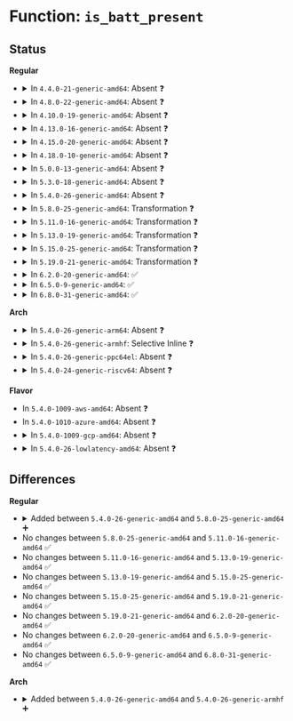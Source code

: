 # Function: <code>is_batt_present</code>

## Status
<b>Regular</b>
<ul>
<li>
<details>
<summary>In <code>4.4.0-21-generic-amd64</code>: Absent ❓</summary>

```json
{
  "name": "is_batt_present",
  "collision_type": "Unique Static",
  "inline_type": "Selective",
  "funcs": [
    {
      "addr": 18446744071585663024,
      "name": "is_batt_present",
      "external": false,
      "loc": "drivers/power/charger-manager.c:88",
      "file": "drivers/power/charger-manager.c",
      "inline": "not declared, inlined",
      "caller_inline": [],
      "caller_func": [
        "drivers/power/charger-manager.c:is_full_charged",
        "drivers/power/charger-manager.c:charger_get_property",
        "drivers/power/charger-manager.c:charger_get_property",
        "drivers/power/charger-manager.c:cm_notify_event"
      ]
    }
  ],
  "symbols": [
    {
      "addr": 18446744071585663024,
      "name": "is_batt_present.isra.14",
      "section": ".text",
      "bind": "STB_LOCAL",
      "size": 314
    }
  ]
}
```
</details>
</li>
<li>
<details>
<summary>In <code>4.8.0-22-generic-amd64</code>: Absent ❓</summary>

```json
{
  "name": "is_batt_present",
  "collision_type": "Unique Static",
  "inline_type": "Selective",
  "funcs": [
    {
      "addr": 18446744071586059808,
      "name": "is_batt_present",
      "external": false,
      "loc": "drivers/power/charger-manager.c:88",
      "file": "drivers/power/charger-manager.c",
      "inline": "not declared, inlined",
      "caller_inline": [],
      "caller_func": [
        "drivers/power/charger-manager.c:cm_notify_event",
        "drivers/power/charger-manager.c:charger_get_property",
        "drivers/power/charger-manager.c:charger_get_property",
        "drivers/power/charger-manager.c:is_full_charged"
      ]
    }
  ],
  "symbols": [
    {
      "addr": 18446744071586059808,
      "name": "is_batt_present.isra.16",
      "section": ".text",
      "bind": "STB_LOCAL",
      "size": 314
    }
  ]
}
```
</details>
</li>
<li>
<details>
<summary>In <code>4.10.0-19-generic-amd64</code>: Absent ❓</summary>

```json
{
  "name": "is_batt_present",
  "collision_type": "Unique Static",
  "inline_type": "Selective",
  "funcs": [
    {
      "addr": 18446744071586257552,
      "name": "is_batt_present",
      "external": false,
      "loc": "drivers/power/supply/charger-manager.c:88",
      "file": "drivers/power/supply/charger-manager.c",
      "inline": "not declared, inlined",
      "caller_inline": [],
      "caller_func": [
        "drivers/power/supply/charger-manager.c:cm_notify_event",
        "drivers/power/supply/charger-manager.c:charger_get_property",
        "drivers/power/supply/charger-manager.c:charger_get_property",
        "drivers/power/supply/charger-manager.c:is_full_charged"
      ]
    }
  ],
  "symbols": [
    {
      "addr": 18446744071586257552,
      "name": "is_batt_present.isra.18",
      "section": ".text",
      "bind": "STB_LOCAL",
      "size": 314
    }
  ]
}
```
</details>
</li>
<li>
<details>
<summary>In <code>4.13.0-16-generic-amd64</code>: Absent ❓</summary>

```json
{
  "name": "is_batt_present",
  "collision_type": "Unique Static",
  "inline_type": "Selective",
  "funcs": [
    {
      "addr": 18446744071586356848,
      "name": "is_batt_present",
      "external": false,
      "loc": "drivers/power/supply/charger-manager.c:88",
      "file": "drivers/power/supply/charger-manager.c",
      "inline": "not declared, inlined",
      "caller_inline": [],
      "caller_func": [
        "drivers/power/supply/charger-manager.c:charger_get_property",
        "drivers/power/supply/charger-manager.c:charger_get_property",
        "drivers/power/supply/charger-manager.c:is_full_charged"
      ]
    }
  ],
  "symbols": [
    {
      "addr": 18446744071586356848,
      "name": "is_batt_present.isra.19",
      "section": ".text",
      "bind": "STB_LOCAL",
      "size": 333
    }
  ]
}
```
</details>
</li>
<li>
<details>
<summary>In <code>4.15.0-20-generic-amd64</code>: Absent ❓</summary>

```json
{
  "name": "is_batt_present",
  "collision_type": "Unique Static",
  "inline_type": "Selective",
  "funcs": [
    {
      "addr": 18446744071586821632,
      "name": "is_batt_present",
      "external": false,
      "loc": "drivers/power/supply/charger-manager.c:88",
      "file": "drivers/power/supply/charger-manager.c",
      "inline": "not declared, inlined",
      "caller_inline": [],
      "caller_func": [
        "drivers/power/supply/charger-manager.c:charger_get_property",
        "drivers/power/supply/charger-manager.c:charger_get_property",
        "drivers/power/supply/charger-manager.c:is_full_charged"
      ]
    }
  ],
  "symbols": [
    {
      "addr": 18446744071586821632,
      "name": "is_batt_present.isra.18",
      "section": ".text",
      "bind": "STB_LOCAL",
      "size": 333
    }
  ]
}
```
</details>
</li>
<li>
<details>
<summary>In <code>4.18.0-10-generic-amd64</code>: Absent ❓</summary>

```json
{
  "name": "is_batt_present",
  "collision_type": "Unique Static",
  "inline_type": "Selective",
  "funcs": [
    {
      "addr": 18446744071587113808,
      "name": "is_batt_present",
      "external": false,
      "loc": "drivers/power/supply/charger-manager.c:88",
      "file": "drivers/power/supply/charger-manager.c",
      "inline": "not declared, inlined",
      "caller_inline": [],
      "caller_func": [
        "drivers/power/supply/charger-manager.c:charger_get_property",
        "drivers/power/supply/charger-manager.c:charger_get_property",
        "drivers/power/supply/charger-manager.c:is_full_charged"
      ]
    }
  ],
  "symbols": [
    {
      "addr": 18446744071587113808,
      "name": "is_batt_present.isra.19",
      "section": ".text",
      "bind": "STB_LOCAL",
      "size": 314
    }
  ]
}
```
</details>
</li>
<li>
<details>
<summary>In <code>5.0.0-13-generic-amd64</code>: Absent ❓</summary>

```json
{
  "name": "is_batt_present",
  "collision_type": "Unique Static",
  "inline_type": "Selective",
  "funcs": [
    {
      "addr": 18446744071587292064,
      "name": "is_batt_present",
      "external": false,
      "loc": "drivers/power/supply/charger-manager.c:88",
      "file": "drivers/power/supply/charger-manager.c",
      "inline": "not declared, inlined",
      "caller_inline": [],
      "caller_func": [
        "drivers/power/supply/charger-manager.c:charger_get_property",
        "drivers/power/supply/charger-manager.c:charger_get_property",
        "drivers/power/supply/charger-manager.c:is_full_charged"
      ]
    }
  ],
  "symbols": [
    {
      "addr": 18446744071587292064,
      "name": "is_batt_present.isra.19",
      "section": ".text",
      "bind": "STB_LOCAL",
      "size": 314
    }
  ]
}
```
</details>
</li>
<li>
<details>
<summary>In <code>5.3.0-18-generic-amd64</code>: Absent ❓</summary>

```json
{
  "name": "is_batt_present",
  "collision_type": "Unique Static",
  "inline_type": "Selective",
  "funcs": [
    {
      "addr": 0,
      "name": "is_batt_present",
      "external": false,
      "loc": "drivers/power/supply/charger-manager.c:86",
      "file": "drivers/power/supply/charger-manager.c",
      "inline": "not declared, inlined",
      "caller_inline": [],
      "caller_func": [
        "drivers/power/supply/charger-manager.c:charger_get_property",
        "drivers/power/supply/charger-manager.c:charger_get_property",
        "drivers/power/supply/charger-manager.c:is_full_charged"
      ]
    }
  ],
  "symbols": [
    {
      "addr": 18446744071587561536,
      "name": "is_batt_present.isra.0",
      "section": ".text",
      "bind": "STB_LOCAL",
      "size": 291
    },
    {
      "addr": 18446744071587568987,
      "name": "is_batt_present.isra.0.cold",
      "section": ".text",
      "bind": "STB_LOCAL",
      "size": 32
    }
  ]
}
```
</details>
</li>
<li>
<details>
<summary>In <code>5.4.0-26-generic-amd64</code>: Absent ❓</summary>

```json
{
  "name": "is_batt_present",
  "collision_type": "Unique Static",
  "inline_type": "Selective",
  "funcs": [
    {
      "addr": 0,
      "name": "is_batt_present",
      "external": false,
      "loc": "drivers/power/supply/charger-manager.c:86",
      "file": "drivers/power/supply/charger-manager.c",
      "inline": "not declared, inlined",
      "caller_inline": [],
      "caller_func": [
        "drivers/power/supply/charger-manager.c:charger_get_property",
        "drivers/power/supply/charger-manager.c:charger_get_property",
        "drivers/power/supply/charger-manager.c:is_full_charged"
      ]
    }
  ],
  "symbols": [
    {
      "addr": 18446744071587765824,
      "name": "is_batt_present.isra.0",
      "section": ".text",
      "bind": "STB_LOCAL",
      "size": 291
    },
    {
      "addr": 18446744071587772391,
      "name": "is_batt_present.isra.0.cold",
      "section": ".text",
      "bind": "STB_LOCAL",
      "size": 32
    }
  ]
}
```
</details>
</li>
<li>
<details>
<summary>In <code>5.8.0-25-generic-amd64</code>: Transformation ❓</summary>

```c
bool is_batt_present(struct charger_manager * cm)
```

```json
{
  "name": "is_batt_present",
  "collision_type": "Unique Static",
  "inline_type": "No",
  "funcs": [
    {
      "addr": 0,
      "name": "is_batt_present",
      "external": false,
      "loc": "drivers/power/supply/charger-manager.c:86",
      "file": "drivers/power/supply/charger-manager.c",
      "inline": "seen, unknown",
      "caller_inline": [],
      "caller_func": [
        "drivers/power/supply/charger-manager.c:cm_suspend_prepare",
        "drivers/power/supply/charger-manager.c:charger_get_property",
        "drivers/power/supply/charger-manager.c:charger_get_property",
        "drivers/power/supply/charger-manager.c:charger_get_property",
        "drivers/power/supply/charger-manager.c:charger_get_property",
        "drivers/power/supply/charger-manager.c:charger_get_property",
        "drivers/power/supply/charger-manager.c:_setup_polling",
        "drivers/power/supply/charger-manager.c:is_full_charged"
      ]
    }
  ],
  "symbols": [
    {
      "addr": 18446744071588610656,
      "name": "is_batt_present",
      "section": ".text",
      "bind": "STB_LOCAL",
      "size": 291
    },
    {
      "addr": 18446744071588619012,
      "name": "is_batt_present.cold",
      "section": ".text",
      "bind": "STB_LOCAL",
      "size": 33
    }
  ]
}
```
</details>
</li>
<li>
<details>
<summary>In <code>5.11.0-16-generic-amd64</code>: Transformation ❓</summary>

```c
bool is_batt_present(struct charger_manager * cm)
```

```json
{
  "name": "is_batt_present",
  "collision_type": "Unique Static",
  "inline_type": "No",
  "funcs": [
    {
      "addr": 0,
      "name": "is_batt_present",
      "external": false,
      "loc": "drivers/power/supply/charger-manager.c:95",
      "file": "drivers/power/supply/charger-manager.c",
      "inline": "seen, unknown",
      "caller_inline": [],
      "caller_func": [
        "drivers/power/supply/charger-manager.c:cm_setup_timer",
        "drivers/power/supply/charger-manager.c:charger_get_property",
        "drivers/power/supply/charger-manager.c:charger_get_property",
        "drivers/power/supply/charger-manager.c:charger_get_property",
        "drivers/power/supply/charger-manager.c:_setup_polling",
        "drivers/power/supply/charger-manager.c:is_full_charged"
      ]
    }
  ],
  "symbols": [
    {
      "addr": 18446744071588633632,
      "name": "is_batt_present",
      "section": ".text",
      "bind": "STB_LOCAL",
      "size": 291
    },
    {
      "addr": 18446744071591580661,
      "name": "is_batt_present.cold",
      "section": ".text",
      "bind": "STB_LOCAL",
      "size": 33
    }
  ]
}
```
</details>
</li>
<li>
<details>
<summary>In <code>5.13.0-19-generic-amd64</code>: Transformation ❓</summary>

```c
bool is_batt_present(struct charger_manager * cm)
```

```json
{
  "name": "is_batt_present",
  "collision_type": "Unique Static",
  "inline_type": "No",
  "funcs": [
    {
      "addr": 0,
      "name": "is_batt_present",
      "external": false,
      "loc": "drivers/power/supply/charger-manager.c:95",
      "file": "drivers/power/supply/charger-manager.c",
      "inline": "seen, unknown",
      "caller_inline": [],
      "caller_func": [
        "drivers/power/supply/charger-manager.c:cm_setup_timer",
        "drivers/power/supply/charger-manager.c:charger_get_property",
        "drivers/power/supply/charger-manager.c:charger_get_property",
        "drivers/power/supply/charger-manager.c:charger_get_property",
        "drivers/power/supply/charger-manager.c:_setup_polling",
        "drivers/power/supply/charger-manager.c:_cm_monitor"
      ]
    }
  ],
  "symbols": [
    {
      "addr": 18446744071588518384,
      "name": "is_batt_present",
      "section": ".text",
      "bind": "STB_LOCAL",
      "size": 291
    },
    {
      "addr": 18446744071591523487,
      "name": "is_batt_present.cold",
      "section": ".text",
      "bind": "STB_LOCAL",
      "size": 33
    }
  ]
}
```
</details>
</li>
<li>
<details>
<summary>In <code>5.15.0-25-generic-amd64</code>: Transformation ❓</summary>

```c
bool is_batt_present(struct charger_manager * cm)
```

```json
{
  "name": "is_batt_present",
  "collision_type": "Unique Static",
  "inline_type": "No",
  "funcs": [
    {
      "addr": 0,
      "name": "is_batt_present",
      "external": false,
      "loc": "drivers/power/supply/charger-manager.c:95",
      "file": "drivers/power/supply/charger-manager.c",
      "inline": "seen, unknown",
      "caller_inline": [],
      "caller_func": [
        "drivers/power/supply/charger-manager.c:cm_suspend_prepare",
        "drivers/power/supply/charger-manager.c:cm_setup_timer",
        "drivers/power/supply/charger-manager.c:charger_get_property",
        "drivers/power/supply/charger-manager.c:charger_get_property",
        "drivers/power/supply/charger-manager.c:charger_get_property",
        "drivers/power/supply/charger-manager.c:_setup_polling",
        "drivers/power/supply/charger-manager.c:_cm_monitor"
      ]
    }
  ],
  "symbols": [
    {
      "addr": 18446744071589191920,
      "name": "is_batt_present",
      "section": ".text",
      "bind": "STB_LOCAL",
      "size": 291
    },
    {
      "addr": 18446744071592633446,
      "name": "is_batt_present.cold",
      "section": ".text",
      "bind": "STB_LOCAL",
      "size": 33
    }
  ]
}
```
</details>
</li>
<li>
<details>
<summary>In <code>5.19.0-21-generic-amd64</code>: Transformation ❓</summary>

```c
bool is_batt_present(struct charger_manager * cm)
```

```json
{
  "name": "is_batt_present",
  "collision_type": "Unique Static",
  "inline_type": "No",
  "funcs": [
    {
      "addr": 0,
      "name": "is_batt_present",
      "external": false,
      "loc": "drivers/power/supply/charger-manager.c:95",
      "file": "drivers/power/supply/charger-manager.c",
      "inline": "seen, unknown",
      "caller_inline": [],
      "caller_func": [
        "drivers/power/supply/charger-manager.c:charger_get_property",
        "drivers/power/supply/charger-manager.c:charger_get_property",
        "drivers/power/supply/charger-manager.c:_cm_monitor",
        "drivers/power/supply/charger-manager.c:is_charging"
      ]
    }
  ],
  "symbols": [
    {
      "addr": 18446744071590652032,
      "name": "is_batt_present",
      "section": ".text",
      "bind": "STB_LOCAL",
      "size": 320
    },
    {
      "addr": 18446744071594517284,
      "name": "is_batt_present.cold",
      "section": ".text",
      "bind": "STB_LOCAL",
      "size": 33
    }
  ]
}
```
</details>
</li>
<li>
<details>
<summary>In <code>6.2.0-20-generic-amd64</code>: ✅</summary>

```c
bool is_batt_present(struct charger_manager * cm)
```

```json
{
  "name": "is_batt_present",
  "collision_type": "Unique Static",
  "inline_type": "No",
  "funcs": [
    {
      "addr": 18446744071592317056,
      "name": "is_batt_present",
      "external": false,
      "loc": "drivers/power/supply/charger-manager.c:95",
      "file": "drivers/power/supply/charger-manager.c",
      "inline": "seen, unknown",
      "caller_inline": [],
      "caller_func": [
        "drivers/power/supply/charger-manager.c:charger_get_property",
        "drivers/power/supply/charger-manager.c:charger_get_property",
        "drivers/power/supply/charger-manager.c:_cm_monitor",
        "drivers/power/supply/charger-manager.c:is_charging"
      ]
    }
  ],
  "symbols": [
    {
      "addr": 18446744071592317056,
      "name": "is_batt_present",
      "section": ".text",
      "bind": "STB_LOCAL",
      "size": 351
    }
  ]
}
```
</details>
</li>
<li>
<details>
<summary>In <code>6.5.0-9-generic-amd64</code>: ✅</summary>

```c
bool is_batt_present(struct charger_manager * cm)
```

```json
{
  "name": "is_batt_present",
  "collision_type": "Unique Static",
  "inline_type": "No",
  "funcs": [
    {
      "addr": 18446744071592743664,
      "name": "is_batt_present",
      "external": false,
      "loc": "drivers/power/supply/charger-manager.c:95",
      "file": "drivers/power/supply/charger-manager.c",
      "inline": "seen, unknown",
      "caller_inline": [],
      "caller_func": [
        "drivers/power/supply/charger-manager.c:charger_get_property",
        "drivers/power/supply/charger-manager.c:charger_get_property",
        "drivers/power/supply/charger-manager.c:_cm_monitor",
        "drivers/power/supply/charger-manager.c:is_charging"
      ]
    }
  ],
  "symbols": [
    {
      "addr": 18446744071592743664,
      "name": "is_batt_present",
      "section": ".text",
      "bind": "STB_LOCAL",
      "size": 342
    }
  ]
}
```
</details>
</li>
<li>
<details>
<summary>In <code>6.8.0-31-generic-amd64</code>: ✅</summary>

```c
bool is_batt_present(struct charger_manager * cm)
```

```json
{
  "name": "is_batt_present",
  "collision_type": "Unique Static",
  "inline_type": "No",
  "funcs": [
    {
      "addr": 18446744071593491616,
      "name": "is_batt_present",
      "external": false,
      "loc": "drivers/power/supply/charger-manager.c:95",
      "file": "drivers/power/supply/charger-manager.c",
      "inline": "seen, unknown",
      "caller_inline": [],
      "caller_func": [
        "drivers/power/supply/charger-manager.c:charger_get_property",
        "drivers/power/supply/charger-manager.c:charger_get_property",
        "drivers/power/supply/charger-manager.c:_cm_monitor",
        "drivers/power/supply/charger-manager.c:is_charging"
      ]
    }
  ],
  "symbols": [
    {
      "addr": 18446744071593491616,
      "name": "is_batt_present",
      "section": ".text",
      "bind": "STB_LOCAL",
      "size": 342
    }
  ]
}
```
</details>
</li>
</ul>
<b>Arch</b>
<ul>
<li>
<details>
<summary>In <code>5.4.0-26-generic-arm64</code>: Absent ❓</summary>

```json
{
  "name": "is_batt_present",
  "collision_type": "Unique Static",
  "inline_type": "Selective",
  "funcs": [
    {
      "addr": 18446603336500962688,
      "name": "is_batt_present",
      "external": false,
      "loc": "drivers/power/supply/charger-manager.c:86",
      "file": "drivers/power/supply/charger-manager.c",
      "inline": "not declared, inlined",
      "caller_inline": [],
      "caller_func": [
        "drivers/power/supply/charger-manager.c:charger_get_property",
        "drivers/power/supply/charger-manager.c:charger_get_property",
        "drivers/power/supply/charger-manager.c:is_full_charged"
      ]
    }
  ],
  "symbols": [
    {
      "addr": 18446603336500962688,
      "name": "is_batt_present.isra.0",
      "section": ".text",
      "bind": "STB_LOCAL",
      "size": 356
    }
  ]
}
```
</details>
</li>
<li>
<details>
<summary>In <code>5.4.0-26-generic-armhf</code>: Selective Inline ❓</summary>

```c
bool is_batt_present(struct charger_manager * cm)
```

```json
{
  "name": "is_batt_present",
  "collision_type": "Unique Static",
  "inline_type": "Selective",
  "funcs": [
    {
      "addr": 3233475320,
      "name": "is_batt_present",
      "external": false,
      "loc": "drivers/power/supply/charger-manager.c:86",
      "file": "drivers/power/supply/charger-manager.c",
      "inline": "not declared, inlined",
      "caller_inline": [],
      "caller_func": [
        "drivers/power/supply/charger-manager.c:charger_get_property",
        "drivers/power/supply/charger-manager.c:charger_get_property",
        "drivers/power/supply/charger-manager.c:is_full_charged"
      ]
    }
  ],
  "symbols": [
    {
      "addr": 3233475320,
      "name": "is_batt_present",
      "section": ".text",
      "bind": "STB_LOCAL",
      "size": 344
    }
  ]
}
```
</details>
</li>
<li>
<details>
<summary>In <code>5.4.0-26-generic-ppc64el</code>: Absent ❓</summary>

```json
{
  "name": "is_batt_present",
  "collision_type": "Unique Static",
  "inline_type": "Selective",
  "funcs": [
    {
      "addr": 13835058055294424208,
      "name": "is_batt_present",
      "external": false,
      "loc": "drivers/power/supply/charger-manager.c:86",
      "file": "drivers/power/supply/charger-manager.c",
      "inline": "not declared, inlined",
      "caller_inline": [],
      "caller_func": [
        "drivers/power/supply/charger-manager.c:charger_get_property",
        "drivers/power/supply/charger-manager.c:charger_get_property",
        "drivers/power/supply/charger-manager.c:is_full_charged"
      ]
    }
  ],
  "symbols": [
    {
      "addr": 13835058055294424208,
      "name": "is_batt_present.isra.0",
      "section": ".text",
      "bind": "STB_LOCAL",
      "size": 568
    }
  ]
}
```
</details>
</li>
<li>
<details>
<summary>In <code>5.4.0-24-generic-riscv64</code>: Absent ❓</summary>

```json
{
  "name": "is_batt_present",
  "collision_type": "Unique Static",
  "inline_type": "Selective",
  "funcs": [
    {
      "addr": 18446743936277721848,
      "name": "is_batt_present",
      "external": false,
      "loc": "drivers/power/supply/charger-manager.c:86",
      "file": "drivers/power/supply/charger-manager.c",
      "inline": "not declared, inlined",
      "caller_inline": [],
      "caller_func": [
        "drivers/power/supply/charger-manager.c:charger_get_property",
        "drivers/power/supply/charger-manager.c:charger_get_property",
        "drivers/power/supply/charger-manager.c:is_full_charged"
      ]
    }
  ],
  "symbols": [
    {
      "addr": 18446743936277721848,
      "name": "is_batt_present.isra.0",
      "section": ".text",
      "bind": "STB_LOCAL",
      "size": 250
    }
  ]
}
```
</details>
</li>
</ul>
<b>Flavor</b>
<ul>
<li>
In <code>5.4.0-1009-aws-amd64</code>: Absent ❓
</li>
<li>
In <code>5.4.0-1010-azure-amd64</code>: Absent ❓
</li>
<li>
<details>
<summary>In <code>5.4.0-1009-gcp-amd64</code>: Absent ❓</summary>

```json
{
  "name": "is_batt_present",
  "collision_type": "Unique Static",
  "inline_type": "Selective",
  "funcs": [
    {
      "addr": 0,
      "name": "is_batt_present",
      "external": false,
      "loc": "drivers/power/supply/charger-manager.c:86",
      "file": "drivers/power/supply/charger-manager.c",
      "inline": "not declared, inlined",
      "caller_inline": [],
      "caller_func": [
        "drivers/power/supply/charger-manager.c:charger_get_property",
        "drivers/power/supply/charger-manager.c:charger_get_property",
        "drivers/power/supply/charger-manager.c:is_full_charged"
      ]
    }
  ],
  "symbols": [
    {
      "addr": 18446744071587721968,
      "name": "is_batt_present.isra.0",
      "section": ".text",
      "bind": "STB_LOCAL",
      "size": 291
    },
    {
      "addr": 18446744071587728535,
      "name": "is_batt_present.isra.0.cold",
      "section": ".text",
      "bind": "STB_LOCAL",
      "size": 32
    }
  ]
}
```
</details>
</li>
<li>
<details>
<summary>In <code>5.4.0-26-lowlatency-amd64</code>: Absent ❓</summary>

```json
{
  "name": "is_batt_present",
  "collision_type": "Unique Static",
  "inline_type": "Selective",
  "funcs": [
    {
      "addr": 0,
      "name": "is_batt_present",
      "external": false,
      "loc": "drivers/power/supply/charger-manager.c:86",
      "file": "drivers/power/supply/charger-manager.c",
      "inline": "not declared, inlined",
      "caller_inline": [],
      "caller_func": [
        "drivers/power/supply/charger-manager.c:charger_get_property",
        "drivers/power/supply/charger-manager.c:charger_get_property",
        "drivers/power/supply/charger-manager.c:is_full_charged"
      ]
    }
  ],
  "symbols": [
    {
      "addr": 18446744071587835024,
      "name": "is_batt_present.isra.0",
      "section": ".text",
      "bind": "STB_LOCAL",
      "size": 291
    },
    {
      "addr": 18446744071587841591,
      "name": "is_batt_present.isra.0.cold",
      "section": ".text",
      "bind": "STB_LOCAL",
      "size": 32
    }
  ]
}
```
</details>
</li>
</ul>

## Differences
<b>Regular</b>
<ul>
<li>
<details>
<summary>Added between <code>5.4.0-26-generic-amd64</code> and <code>5.8.0-25-generic-amd64</code> ➕</summary>

```c
bool is_batt_present(struct charger_manager * cm)
```
</details>
</li>
<li>
No changes between <code>5.8.0-25-generic-amd64</code> and <code>5.11.0-16-generic-amd64</code> ✅
</li>
<li>
No changes between <code>5.11.0-16-generic-amd64</code> and <code>5.13.0-19-generic-amd64</code> ✅
</li>
<li>
No changes between <code>5.13.0-19-generic-amd64</code> and <code>5.15.0-25-generic-amd64</code> ✅
</li>
<li>
No changes between <code>5.15.0-25-generic-amd64</code> and <code>5.19.0-21-generic-amd64</code> ✅
</li>
<li>
No changes between <code>5.19.0-21-generic-amd64</code> and <code>6.2.0-20-generic-amd64</code> ✅
</li>
<li>
No changes between <code>6.2.0-20-generic-amd64</code> and <code>6.5.0-9-generic-amd64</code> ✅
</li>
<li>
No changes between <code>6.5.0-9-generic-amd64</code> and <code>6.8.0-31-generic-amd64</code> ✅
</li>
</ul>
<b>Arch</b>
<ul>
<li>
<details>
<summary>Added between <code>5.4.0-26-generic-amd64</code> and <code>5.4.0-26-generic-armhf</code> ➕</summary>

```c
bool is_batt_present(struct charger_manager * cm)
```
</details>
</li>
</ul>
